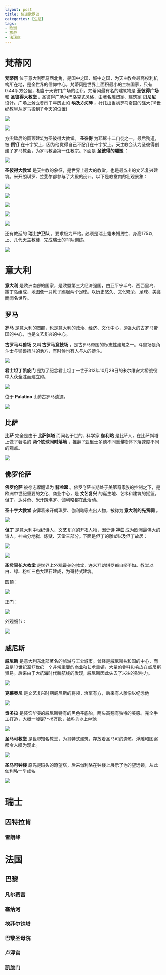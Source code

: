 ```yaml
---
layout: post
title: 情迷欧罗巴
categories: [生活]
tags:
- 欧洲
- 旅游
- 法瑞意
---
```


# 梵蒂冈

**梵蒂冈** 位于意大利罗马西北角，是国中之国、城中之国，为天主教会最高权利机构所在地，是全世界的信仰中心。梵蒂冈是世界上面积最小的主权国家，只有0.44平方公里，相当于天安门广场的面积。梵蒂冈最有名的建筑物是 **圣彼得广场** 和 **圣彼得大教堂** 。圣彼得广场为巴洛克式风格，由著名雕塑家、建筑家 **贝尼尼** 设计。广场上耸立着四千年历史的 **埃及方尖碑** ，衬托出当初罗马帝国的强大(16世纪教皇从罗马搬到了今天的位置)

![](https://raw.githubusercontent.com/lixinyao/lixinyao.github.io/master/pictures/life/fandigang1.jpg)

![](https://raw.githubusercontent.com/lixinyao/lixinyao.github.io/master/pictures/life/fandigang2.jpg)

方尖碑后的圆顶建筑为圣彼得大教堂。 **圣彼得** 为耶稣十二门徒之一，最后殉道，被 **倒钉** 在十字架上，因为他觉得自己不配钉在十字架上。天主教会认为圣彼得创建了罗马教会，为罗马教会第一任教宗。下面是 **圣彼得的雕塑** ：

![](https://raw.githubusercontent.com/lixinyao/lixinyao.github.io/master/pictures/life/shengbide.jpg)

**圣彼得大教堂** 是天主教的象征，是世界上最大的教堂，也是最杰出的文艺复兴建筑。米开朗琪罗、拉斐尔都参与了大殿的设计。以下是教堂内的壮观景象：

![](https://raw.githubusercontent.com/lixinyao/lixinyao.github.io/master/pictures/life/shengbide1.jpg)

![](https://raw.githubusercontent.com/lixinyao/lixinyao.github.io/master/pictures/life/shengbide2.jpg)

![](https://raw.githubusercontent.com/lixinyao/lixinyao.github.io/master/pictures/life/shengbide3.jpg)

![](https://raw.githubusercontent.com/lixinyao/lixinyao.github.io/master/pictures/life/shengbide4.jpg)

![](https://raw.githubusercontent.com/lixinyao/lixinyao.github.io/master/pictures/life/shengbide5.jpg)

还有教廷的 **瑞士护卫队** ，要求极为严格。必须是瑞士籍未婚男性、身高175以上、几代天主教徒，完成瑞士的军队训练。

![](https://raw.githubusercontent.com/lixinyao/lixinyao.github.io/master/pictures/life/swisshuweidui.jpg)

# 意大利

**意大利** 是欧洲南部的国家，是欧盟第三大经济强国，由亚平宁半岛、西西里岛、撒丁岛组成，地图像一只靴子踢起两个足球。以历史悠久、文化繁荣、足球、美食而闻名世界。

## 罗马

**罗马** 是意大利的首都，也是意大利的政治、经济、文化中心，是强大的古罗马帝国的中心，也是文艺复兴的中心。

**古罗马斗兽场** 又叫 **古罗马竞技场** ，是古罗马帝国的标志性建筑之一。斗兽场是角斗士与猛兽搏斗的地方，有时候也有人与人的搏斗。

![](https://raw.githubusercontent.com/lixinyao/lixinyao.github.io/master/pictures/life/斗兽场.jpg)

**君士坦丁凯旋门** 是为了纪念君士坦丁一世于312年10月28日的米尔维安大桥战役中大获全胜而建立的。

![](https://raw.githubusercontent.com/lixinyao/lixinyao.github.io/master/pictures/life/君士坦丁凯旋门.jpg)

位于 **Palatino** 山的古罗马遗迹。

![](https://raw.githubusercontent.com/lixinyao/lixinyao.github.io/master/pictures/life/古罗马遗迹.jpg)

## 比萨

**比萨** 完全是由于 **比萨斜塔** 而闻名于世的。科学家 **伽利略** 是比萨人，在比萨斜塔上做了著名的 **两个铁球同时落地** ，推翻了亚里士多德不同重量物体下落速度不同的观点。

![](https://raw.githubusercontent.com/lixinyao/lixinyao.github.io/master/pictures/life/比萨斜塔.jpg)

## 佛罗伦萨

**佛罗伦萨** 被徐志摩翻译为 **翡冷翠** 。佛罗伦萨长期处于美第奇家族的控制之下，是欧洲中世纪重要的文化、商业中心，是 **文艺复兴** 的诞生地、艺术和建筑的摇篮。但丁、达芬奇、米开朗琪罗、伽利略都在此活动。

**圣十字大教堂** 安葬着米开朗琪罗、伽利略等杰出人物，被称为 **意大利的先贤祠** 。

![](https://raw.githubusercontent.com/lixinyao/lixinyao.github.io/master/pictures/life/圣十字大教堂.jpg)

**但丁** 是意大利中世纪诗人、文艺复兴的开拓人物，因史诗 **神曲** 成为欧洲最伟大的诗人。神曲分地狱、炼狱、天堂三部分。下面是但丁的雕塑以及但丁故居：

![](https://raw.githubusercontent.com/lixinyao/lixinyao.github.io/master/pictures/life/但丁雕塑.jpg)

![](https://raw.githubusercontent.com/lixinyao/lixinyao.github.io/master/pictures/life/但丁故居.jpg)

**圣母百花大教堂** 是世界上外观最美的教堂，连米开朗琪罗都自叹不如。教堂以白、绿、粉红三色大理石建成，为哥特式建筑。

圆顶：

![](https://raw.githubusercontent.com/lixinyao/lixinyao.github.io/master/pictures/life/圣母百花大教堂1.jpg)

正门：

![](https://raw.githubusercontent.com/lixinyao/lixinyao.github.io/master/pictures/life/圣母百花大教堂2.jpg)

外观细节：

![](https://raw.githubusercontent.com/lixinyao/lixinyao.github.io/master/pictures/life/圣母百花大教堂3.jpg)

## 威尼斯

**威尼斯** 是意大利东北部著名的旅游与工业城市。曾经是威尼斯共和国的中心，而且是13世纪至17世纪一个非常重要的商业和艺术重镇，大量的香料和毛皮在威尼斯贸易。后来由于大航海时代新航线的发现，威尼斯因此失去了以往的影响力。

![](https://raw.githubusercontent.com/lixinyao/lixinyao.github.io/master/pictures/life/威尼斯.jpg)

**克莱奥尼** 是文艺复兴时期威尼斯的将领，治军有方，后来有人雕像以纪念他

![](https://raw.githubusercontent.com/lixinyao/lixinyao.github.io/master/pictures/life/克莱奥尼.jpg)

**贡多拉** 是装饰华美的威尼斯特有的黑色平底船，两头高翘有独特的美感。完全手工打造，大概一艘要7～8万欧，被称为水上奔驰

![](https://raw.githubusercontent.com/lixinyao/lixinyao.github.io/master/pictures/life/贡多拉.jpg)

**圣马可教堂** 是世界知名教堂，为哥特式建筑，存放着圣马可的遗骸。浮雕和图案都令人叹为观止。

![](https://raw.githubusercontent.com/lixinyao/lixinyao.github.io/master/pictures/life/圣马可教堂.jpg)

**圣马可钟楼** 原先是码头的暸望塔，后来伽利略在钟楼上展示了他的望远镜，从此伽利略一举成名

![](https://raw.githubusercontent.com/lixinyao/lixinyao.github.io/master/pictures/life/圣马可钟楼.jpg)

# 瑞士

## 因特拉肯

### 雪朗峰

# 法国

## 巴黎

### 凡尔赛宫

### 塞纳河

### 埃菲尔铁塔

### 巴黎圣母院

### 卢浮宫

### 凯旋门
